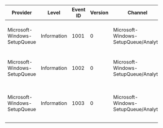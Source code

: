 Provider                      |  Level        |  Event ID  |  Version  |  Channel                                |  Task                         |  Opcode  |  Keyword      |  Message
------------------------------|---------------|------------|-----------|-----------------------------------------|-------------------------------|----------|---------------|---------------------------------------------------------------
Microsoft-Windows-SetupQueue  |  Information  |  1001      |  0        |  Microsoft-Windows-SetupQueue/Analytic  |  Execute command queue entry  |  Start   |  Performance  |  Executing command queue entry "{Command}".
Microsoft-Windows-SetupQueue  |  Information  |  1002      |  0        |  Microsoft-Windows-SetupQueue/Analytic  |  Execute command queue entry  |  Stop    |  Performance  |  Command queue entry exited with status {ErrorCode}.
Microsoft-Windows-SetupQueue  |  Information  |  1003      |  0        |  Microsoft-Windows-SetupQueue/Analytic  |  Execute command queue entry  |  Stop    |  Performance  |  Failed to launch command queue entry with status {ErrorCode}.